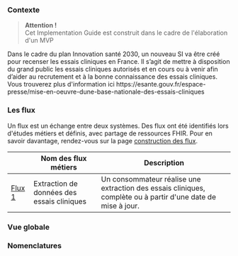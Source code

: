 ### Contexte
<blockquote class="stu-note">
<p>
  <b>Attention !</b>
  <br>
 Cet Implementation Guide est construit dans le cadre de l'élaboration d'un MVP
</p>
</blockquote>
Dans le cadre du plan Innovation santé 2030, un nouveau SI va être créé pour recenser les essais cliniques en France. Il s’agit de mettre à disposition du grand public les essais cliniques autorisés et en cours ou à venir afin d’aider au recrutement et à la bonne connaissance des essais cliniques.
Vous trouverez plus d'information ici https://esante.gouv.fr/espace-presse/mise-en-oeuvre-dune-base-nationale-des-essais-cliniques

### Les flux
Un flux est un échange entre deux systèmes. Des flux ont été identifiés lors d'études métiers et définis, avec partage de ressources FHIR. Pour en savoir davantage, rendez-vous sur la page  <a href="construction_des_flux.html">construction des flux</a>.

| | Nom des flux métiers  | Description |
| ----- | ----- | ----- |
| <a href="st_flux1.html">Flux 1</a> | Extraction de données des essais cliniques | Un consommateur réalise une extraction des essais cliniques, complète ou à partir d'une date de mise à jour. |

### Vue globale

<object data="vueGlobale.svg" type="image/svg+xml"></object>


### Nomenclatures